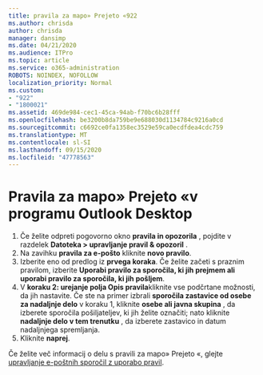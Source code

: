 ```yaml
---
title: pravila za mapo» Prejeto «922
ms.author: chrisda
author: chrisda
manager: dansimp
ms.date: 04/21/2020
ms.audience: ITPro
ms.topic: article
ms.service: o365-administration
ROBOTS: NOINDEX, NOFOLLOW
localization_priority: Normal
ms.custom:
- "922"
- "1800021"
ms.assetid: 469de984-cec1-45ca-94ab-f70bc6b28fff
ms.openlocfilehash: be3200b8da759be9e688030d1134784c9216a0cd
ms.sourcegitcommit: c6692ce0fa1358ec3529e59ca0ecdfdea4cdc759
ms.translationtype: MT
ms.contentlocale: sl-SI
ms.lasthandoff: 09/15/2020
ms.locfileid: "47778563"
---
```

# <a name="inbox-rules-in-outlook-desktop"></a>Pravila za mapo» Prejeto «v programu Outlook Desktop

1. Če želite odpreti pogovorno okno **pravila in opozorila** , pojdite v razdelek **Datoteka > upravljanje pravil & opozoril** .
2. Na zavihku **pravila za e-pošto** kliknite **novo pravilo**.
3. Izberite eno od predlog iz **prvega koraka**. Če želite začeti s praznim pravilom, izberite **Uporabi pravilo za sporočila, ki jih prejmem ali uporabi pravilo za sporočila, ki jih pošljem**.
4. V **koraku 2: urejanje polja Opis pravila**kliknite vse podčrtane možnosti, da jih nastavite. Če ste na primer izbrali **sporočila zastavice od osebe za nadaljnje delo** v koraku 1, kliknite **osebe ali javna skupina** , da izberete sporočila pošiljateljev, ki jih želite označiti; nato kliknite **nadaljnje delo v tem trenutku** , da izberete zastavico in datum nadaljnjega spremljanja.
5. Kliknite **naprej**.

Če želite več informacij o delu s pravili za mapo» Prejeto «, glejte [upravljanje e-poštnih sporočil z uporabo pravil](https://support.office.com/article/manage-email-messages-by-using-rules-c24f5dea-9465-4df4-ad17-a50704d66c59).
